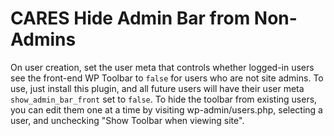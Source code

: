 # CARES Hide Admin Bar from Non-Admins

On user creation, set the user meta that controls whether logged-in users see the front-end WP Toolbar to `false` for users who are not site admins. To use, just install this plugin, and all future users will have their user meta `show_admin_bar_front` set to `false`. To hide the toolbar from existing users, you can edit them one at a time by visiting wp-admin/users.php, selecting a user, and unchecking "Show Toolbar when viewing site".
